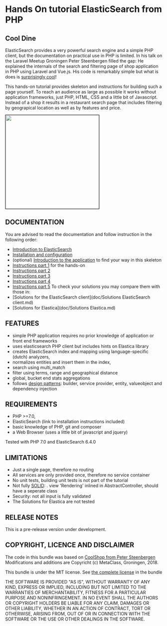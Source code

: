 Hands On tutorial ElasticSearch from PHP
========================================

Cool Dine
---------
ElasticSearch provides a very powerful search engine and a simple PHP client,
but the documentation on practical use in PHP is limited. In his talk on the
Laravel Meetup Groningen Peter Steenbergen filled the gap: He explained the 
internals of the search and filtering page of shop application in PHP 
using Laravel and Vue.js. His code is remarkably simple but what is does 
is [surprisingly cool](https://image.slidesharecdn.com/presentatielaravelphp-180327070244/95/getting-started-with-laravel-elasticsearch-51-638.jpg?cb=1522171800)!

This hands-on tutorial provides skeleton and instructions for building such a page 
yourself. To reach an audience as large as possible it works without 
application frameworks, just PHP, HTML, CSS and a little bit of Javascript. 
Instead of a shop it results in a restaurant search page that includes 
filtering by geograpical location as well as by features and price.

<a href="http://metaclass.nl/dummy/cool_dine.html" target="_blank" title="Page dummy"><img src="http://metaclass.nl/dummy/cool_dine.png" style="border: 1px solid black; width: 300px"></a>

DOCUMENTATION
-------------
You are advised to read the documentation and follow instruction in the following order:
- [Introduction to ElasticSearch](doc/ElasticSearch.md)
- [Installation and configuration](doc/Installation.md)
- (optional) [Introduction to the application](doc/Application.md) to find your way in this skeleton
- [Instructions part 1](doc/Instructions_1.md) for the hands-on
- [Instructions part 2](doc/Instructions_2.md) 
- [Instructions part 3](doc/Instructions_3.md) 
- [Instructions part 4](doc/Instructions_4.md) 
- [Instructions part 5](doc/Instructions_5.md)
To check your solutions you may compare them with those in: 
- [Solutions for the ElasticSearch client](doc/Solutions ElasticSearch client.md)
- [Solutions for Elastica](doc/Solutions Elastica.md)

FEATURES
--------
- simple PHP application requires no prior knowledge of application 
  or front end frameworks 
- uses elasticsearch PHP client but includes hints on Elastica library 
- creates ElasticSearch index and mapping using language-specific (dutch) analyzers,
- normalizes entities and insert them in the index,
- search using multi_match
- filter using terms, range and geographical distance
- global, bucket end stats aggregations
- follows [design patterns](https://en.wikipedia.org/wiki/Design_pattern_(computer_science)): 
  builder, service provider, entity, valueobject and dependency injection 

REQUIREMENTS
------------
- PHP >=7.0,
- ElasticSearch (link to installation instructions included)
- basic knowledge of PHP, git and composer
- a Web Browser (uses a little bit of javascript and jquery)

Tested with PHP 7.0 and ElasticSearch 6.4.0

LIMITATIONS
----------
- Just a single page, therefore no routing
- All services are only provided once, therefore no service container
- No unit tests, building unit tests is not part of the tutorial
- Not fully [SOLID](https://en.wikipedia.org/wiki/SOLID_(object-oriented_design)):
  . view 'Rendering' inlined in AbstractController, should have a seperate class
- Security: not all input is fully validated
- The Solutions for Elastica are not tested 

RELEASE NOTES
-------------

This is a pre-release version under development. 

COPYRIGHT, LICENCE AND DISCLAIMER
---------------------------------

The code in this bundle was based on [CoolShop from Peter Steenbergen](https://github.com/petericebear/coolshop)
Modifications and additions are Copyricht (c) MetaClass, Groningen, 2018.

This bundle is under the MIT license. See [the complete license](meta/LICENSE) in the bundle


THE SOFTWARE IS PROVIDED "AS IS", WITHOUT WARRANTY OF ANY KIND, EXPRESS OR
IMPLIED, INCLUDING BUT NOT LIMITED TO THE WARRANTIES OF MERCHANTABILITY,
FITNESS FOR A PARTICULAR PURPOSE AND NONINFRINGEMENT. IN NO EVENT SHALL THE
AUTHORS OR COPYRIGHT HOLDERS BE LIABLE FOR ANY CLAIM, DAMAGES OR OTHER
LIABILITY, WHETHER IN AN ACTION OF CONTRACT, TORT OR OTHERWISE, ARISING FROM,
OUT OF OR IN CONNECTION WITH THE SOFTWARE OR THE USE OR OTHER DEALINGS IN
THE SOFTWARE.